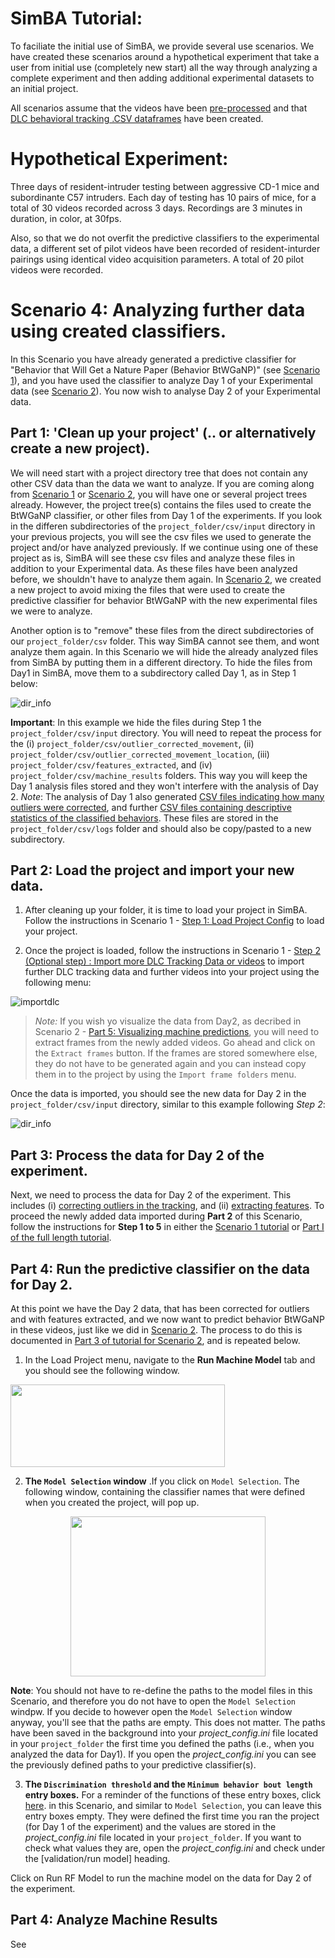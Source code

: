 # SimBA Tutorial:

To faciliate the initial use of SimBA, we provide several use scenarios. We have created these scenarios around a hypothetical experiment that take a user from initial use (completely new start) all the way through analyzing a complete experiment and then adding additional experimental datasets to an initial project.

All scenarios assume that the videos have been [pre-processed](https://github.com/sgoldenlab/simba/blob/master/docs/tutorial_process_videos.md) and that [DLC behavioral tracking .CSV dataframes](https://github.com/sgoldenlab/simba/blob/master/docs/Tutorial_DLC.md) have been created.

# **Hypothetical Experiment**:
Three days of resident-intruder testing between aggressive CD-1 mice and subordinante C57 intruders. Each day of testing has 10 pairs of mice, for a total of 30 videos recorded across 3 days. Recordings are 3 minutes in duration, in color, at 30fps.

Also, so that we do not overfit the predictive classifiers to the experimental data, a different set of pilot videos have been recorded of resident-inturder pairings using identical video acquisition parameters. A total of 20 pilot videos were recorded.

# **Scenario 4**: Analyzing further data using created classifiers. 
In this Scenario you have already generated a predictive classifier for "Behavior that Will Get a Nature Paper (Behavior BtWGaNP)" (see [Scenario 1](https://github.com/sgoldenlab/simba/blob/master/docs/Scenario1.md)), and you have used the classifier to analyze Day 1 of your Experimental data (see [Scenario 2](https://github.com/sgoldenlab/simba/blob/master/docs/Scenario2.md)). You now wish to analyse Day 2 of your Experimental data.

## Part 1: 'Clean up your project' (.. or alternatively create a new project). 

We will need start with a project directory tree that does not contain any other CSV data than the data we want to analyze. If you are coming along from [Scenario 1](https://github.com/sgoldenlab/simba/edit/master/docs/Scenario1.md) or [Scenario 2](https://github.com/sgoldenlab/simba/edit/master/docs/Scenario2.md), you will have one or several project trees already. However, the project tree(s) contains the files used to create the BtWGaNP classifier, or other files from Day 1 of the experiments. If you look in the differen subdirectories of the `project_folder/csv/input` directory in your previous projects, you will see the  csv files we used to generate the project and/or have analyzed previously. If we continue using one of these project as is, SimBA will see these csv files and analyze these files in addition to your Experimental data. As these files have been analyzed before, we shouldn't have to analyze them again. In [Scenario 2](https://github.com/sgoldenlab/simba/blob/master/docs/Scenario2.md), we created a new project to avoid mixing the files that were used to create the predictive classifier for behavior BtWGaNP with the new experimental files we were to analyze. 

Another option is to "remove" these files from the direct subdirectories of our `project_folder/csv` folder. This way SimBA cannot see them, and wont analyze them again. In this Scenario we will hide the already analyzed files from SimBA by putting them in a different directory. To hide the files from Day1 in SimBA, move them to a subdirectory called Day 1, as in Step 1 below:

![](/images/dir_info.JPG "dir_info")

**Important**: In this example we hide the files during Step 1 the `project_folder/csv/input` directory. You will need to repeat the process for the (i) `project_folder/csv/outlier_corrected_movement`, (ii) `project_folder/csv/outlier_corrected_movement_location`, (iii) `project_folder/csv/features_extracted`, and (iv) `project_folder/csv/machine_results` folders. This way you will keep the Day 1 analysis files stored and they won't interfere with the analysis of Day 2. *Note*: The analysis of Day 1 also generated [CSV files indicating how many outliers were corrected](https://github.com/sgoldenlab/simba/blob/master/docs/Scenario1.md#step-4-outlier-correction), and further [CSV files containing descriptive statistics of the classified behaviors](https://github.com/sgoldenlab/simba/blob/master/docs/Scenario2.md#part-4--analyze-machine-results). These files are stored in the  `project_folder/csv/logs` folder and should also be copy/pasted to a new subdirectory. 

## Part 2: Load the project and import your new data.

1. After cleaning up your folder, it is time to load your project in SimBA. Follow the instructions in Scenario 1 - [Step 1: Load Project Config](https://github.com/sgoldenlab/simba/blob/master/docs/Scenario1.md#step-1-load-project-config) to load your project. 

2. Once the project is loaded, follow the instructions in Scenario 1 - [Step 2 (Optional step) : Import more DLC Tracking Data or videos](https://github.com/sgoldenlab/simba/blob/master/docs/Scenario1.md#step-2-optional-step--import-more-dlc-tracking-data-or-videos) to import further DLC tracking data and further videos into your project using the following menu:

![](/images/importdlc.PNG "importdlc")

>*Note:* If you wish yo visualize the data from Day2, as decribed in Scenario 2 - [Part 5: Visualizing machine predictions](https://github.com/sgoldenlab/simba/blob/master/docs/Scenario2.md#part-5--visualizing-machine-predictions), you will need to extract frames from the newly added videos. Go ahead and click on the `Extract frames` button. If the frames are stored somewhere else, they do not have to be generated again and you can instead copy them in to the project by using the `Import frame folders` menu. 

Once the data is imported, you should see the new data for Day 2 in the `project_folder/csv/input` directory, similar to this example following *Step 2*:

![](/images/dir_info.JPG "dir_info")

## Part 3: Process the data for Day 2 of the experiment. 

Next, we need to process the data for Day 2 of the experiment. This includes (i) [correcting outliers in the tracking](https://github.com/sgoldenlab/simba/blob/master/misc/Outlier_settings.pdf), and (ii) [extracting features](https://github.com/sgoldenlab/simba/blob/master/misc/Feature_description.csv). To proceed the newly added data imported during **Part 2** of this Scenario,  follow the instructions for **Step 1 to 5** in either the [Scenario 1 tutorial](https://github.com/sgoldenlab/simba/blob/master/docs/Scenario1.md) or [Part I of the full length tutorial](https://github.com/sgoldenlab/simba/blob/master/docs/tutorial.md#step-1-generate-project-config]).


## Part 4: Run the predictive classifier on the data for Day 2. 

At this point we have the Day 2 data, that has been corrected for outliers and with features extracted, and we now want to predict behavior BtWGaNP in these videos, just like we did in [Scenario 2](https://github.com/sgoldenlab/simba/blob/master/docs/Scenario2.md). The process to do this is documented in [Part 3 of tutorial for Scenario 2](https://github.com/sgoldenlab/simba/blob/master/docs/Scenario2.md#part-3-run-the-classifier-on-new-data), and is repeated below.

1. In the Load Project menu, navigate to the **Run Machine Model** tab and you should see the following window. 

<img src="https://github.com/sgoldenlab/simba/blob/master/images/runrfmodel.PNG" width="343" height="132" />

2. **The `Model Selection` window** .If you click on `Model Selection`. The following window, containing the classifier names that were defined when you created the project, will pop up.

<p align="center">
  <img width="312" height="256" src="https://github.com/sgoldenlab/simba/blob/master/images/rfmodelsettings.PNG">
</p>

**Note**: You should not have to re-define the paths to the model files in this Scenario, and therefore you do not have to open the  `Model Selection` windpw. If you decide to however open the `Model Selection` window anyway, you'll see that the paths are empty. This does not matter. The paths have been saved in the background into your *project_config.ini* file located in your `project_folder` the first time you defined the paths (i.e., when you analyzed the data for Day1). If you open the *project_config.ini*  you can see the previously defined paths to your predictive classifier(s).  

3. **The `Discrimination threshold` and the `Minimum behavior bout length` entry boxes.** For a reminder of the functions of these entry boxes, click [here](https://github.com/sgoldenlab/simba/blob/master/docs/Scenario2.md#part-3-run-the-classifier-on-new-data). in this Scenario, and similar to `Model Selection`, you can leave this entry boxes empty. They were defined the first time you ran the project (for Day 1 of the experiment) and the values are stored in the *project_config.ini* file located in your `project_folder`. If you want to check what values they are, open the *project_config.ini* and check under the [validation/run model] heading. 

Click on Run RF Model to run the machine model on the data for Day 2 of the experiment. 

## Part 4: Analyze Machine Results

See 












